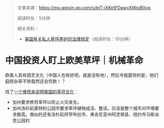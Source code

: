 > 文章来源：https://mp.weixin.qq.com/s/ktT-iXKe1FDawyXWjoBXxg
>
> 阅读时长：5分钟
>
> 相关资料：
>
> - [美国有关私人草坪养护的法律规定](https://www.lawtime.cn/article/lll111250929111256023oo362997)（阅读时长：10分钟）

# 中国投资人盯上欧美草坪｜机械革命

欧美人具有园艺文化（中国人也有好吧，就是没有地），然后令我震惊的是，他们庭院杂草不除竟然还会罚款！？

找了[一个律师来说明美国的草坪文化](https://www.lawtime.cn/article/lll111250929111256023oo362997)：

- 加州要求修剪草坪以防止火灾发生。
- 加州洛杉矶蒙特利公园市要求草坪植物成活、整洁。应该是整个城市对环境要求极高。类似的还有洛杉矶阿罕布拉市、弗吉尼亚州阿灵顿县、纽约市马斯派克公园村